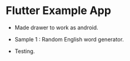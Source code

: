 # Flutter Example App

- Made drawer to work as android.
- Sample 1 : Random English word generator.

- Testing.
